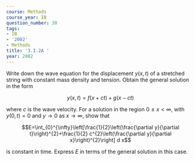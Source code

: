 ```yaml
---
course: Methods
course_year: IB
question_number: 30
tags:
- IB
- '2002'
- Methods
title: '3.I.2A '
year: 2002
---
```



Write down the wave equation for the displacement $y(x, t)$ of a stretched string with constant mass density and tension. Obtain the general solution in the form

$$y(x, t)=f(x+c t)+g(x-c t)$$

where $c$ is the wave velocity. For a solution in the region $0 \leqslant x<\infty$, with $y(0, t)=0$ and $y \rightarrow 0$ as $x \rightarrow \infty$, show that

$$E=\int_{0}^{\infty}\left[\frac{1}{2}\left(\frac{\partial y}{\partial t}\right)^{2}+\frac{1}{2} c^{2}\left(\frac{\partial y}{\partial x}\right)^{2}\right] d x$$

is constant in time. Express $E$ in terms of the general solution in this case.